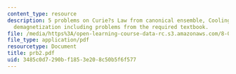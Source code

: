 ```yaml
---
content_type: resource
description: 5 problems on Curie?s Law from canonical ensemble, Cooling by adiabatic
  demagnetization including problems from the required textbook.
file: /media/https%3A/open-learning-course-data-rc.s3.amazonaws.com/8-08-statistical-physics-ii-spring-2005/3485c0d7290bf1853e208c50b5f6f577_prb2.pdf
file_type: application/pdf
resourcetype: Document
title: prb2.pdf
uid: 3485c0d7-290b-f185-3e20-8c50b5f6f577
---
```

